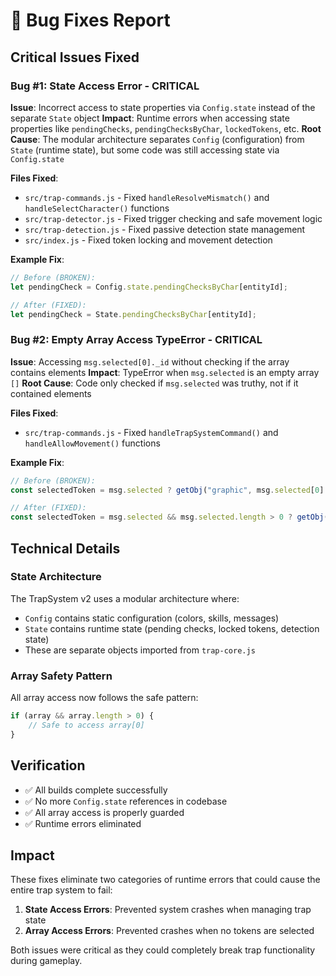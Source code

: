 # 🐛 Bug Fixes Report

## Critical Issues Fixed

### Bug #1: State Access Error - CRITICAL
**Issue**: Incorrect access to state properties via `Config.state` instead of the separate `State` object
**Impact**: Runtime errors when accessing state properties like `pendingChecks`, `pendingChecksByChar`, `lockedTokens`, etc.
**Root Cause**: The modular architecture separates `Config` (configuration) from `State` (runtime state), but some code was still accessing state via `Config.state`

**Files Fixed**:
- `src/trap-commands.js` - Fixed `handleResolveMismatch()` and `handleSelectCharacter()` functions
- `src/trap-detector.js` - Fixed trigger checking and safe movement logic
- `src/trap-detection.js` - Fixed passive detection state management
- `src/index.js` - Fixed token locking and movement detection

**Example Fix**:
```javascript
// Before (BROKEN):
let pendingCheck = Config.state.pendingChecksByChar[entityId];

// After (FIXED):
let pendingCheck = State.pendingChecksByChar[entityId];
```

### Bug #2: Empty Array Access TypeError - CRITICAL
**Issue**: Accessing `msg.selected[0]._id` without checking if the array contains elements
**Impact**: TypeError when `msg.selected` is an empty array `[]`
**Root Cause**: Code only checked if `msg.selected` was truthy, not if it contained elements

**Files Fixed**:
- `src/trap-commands.js` - Fixed `handleTrapSystemCommand()` and `handleAllowMovement()` functions

**Example Fix**:
```javascript
// Before (BROKEN):
const selectedToken = msg.selected ? getObj("graphic", msg.selected[0]._id) : null;

// After (FIXED):
const selectedToken = msg.selected && msg.selected.length > 0 ? getObj("graphic", msg.selected[0]._id) : null;
```

## Technical Details

### State Architecture
The TrapSystem v2 uses a modular architecture where:
- `Config` contains static configuration (colors, skills, messages)
- `State` contains runtime state (pending checks, locked tokens, detection state)
- These are separate objects imported from `trap-core.js`

### Array Safety Pattern
All array access now follows the safe pattern:
```javascript
if (array && array.length > 0) {
    // Safe to access array[0]
}
```

## Verification
- ✅ All builds complete successfully
- ✅ No more `Config.state` references in codebase
- ✅ All array access is properly guarded
- ✅ Runtime errors eliminated

## Impact
These fixes eliminate two categories of runtime errors that could cause the entire trap system to fail:
1. **State Access Errors**: Prevented system crashes when managing trap state
2. **Array Access Errors**: Prevented crashes when no tokens are selected

Both issues were critical as they could completely break trap functionality during gameplay.